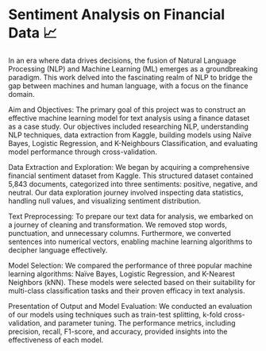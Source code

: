 # Sentiment Analysis on Financial Data 📈




In an era where data drives decisions, the fusion of Natural Language Processing (NLP) and Machine Learning (ML) emerges as a groundbreaking paradigm. This work delved into the fascinating realm of NLP to bridge the gap between machines and human language, with a focus on the finance domain.

Aim and Objectives:
The primary goal of this project was to construct an effective machine learning model for text analysis using a finance dataset as a case study. Our objectives included researching NLP, understanding NLP techniques, data extraction from Kaggle, building models using Naïve Bayes, Logistic Regression, and K-Neighbours Classification, and evaluating model performance through cross-validation.

Data Extraction and Exploration:
We began by acquiring a comprehensive financial sentiment dataset from Kaggle. This structured dataset contained 5,843 documents, categorized into three sentiments: positive, negative, and neutral. Our data exploration journey involved inspecting data statistics, handling null values, and visualizing sentiment distribution.

Text Preprocessing:
To prepare our text data for analysis, we embarked on a journey of cleaning and transformation. We removed stop words, punctuation, and unnecessary columns. Furthermore, we converted sentences into numerical vectors, enabling machine learning algorithms to decipher language effectively.

Model Selection:
We compared the performance of three popular machine learning algorithms: Naïve Bayes, Logistic Regression, and K-Nearest Neighbors (kNN). These models were selected based on their suitability for multi-class classification tasks and their proven efficacy in text analysis.

Presentation of Output and Model Evaluation:
We conducted an evaluation of our models using techniques such as train-test splitting, k-fold cross-validation, and parameter tuning. The performance metrics, including precision, recall, F1-score, and accuracy, provided insights into the effectiveness of each model.
